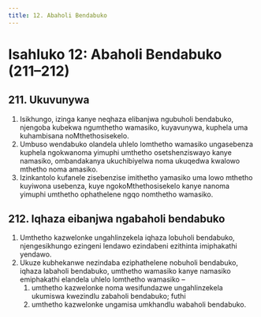 ```yaml
---
title: 12. Abaholi Bendabuko
---
```


# Isahluko 12: Abaholi Bendabuko (211–212)

## 211. Ukuvunywa

1.	Isikhungo, izinga kanye neqhaza elibanjwa ngubuholi bendabuko,
    njengoba kubekwa ngumthetho wamasiko, kuyavunywa, kuphela uma
    kuhambisana noMthethosisekelo.
2.	Umbuso wendabuko olandela uhlelo lomthetho wamasiko ungasebenza
    kuphela ngokwanoma yimuphi umthetho osetshenziswayo kanye namasiko,
    ombandakanya ukuchibiyelwa noma ukuqedwa kwalowo mthetho
    noma amasiko.
3.	Izinkantolo kufanele zisebenzise imithetho yamasiko uma lowo mthetho
    kuyiwona usebenza, kuye ngokoMthethosisekelo kanye nanoma yimuphi
    umthetho ophathelene ngqo nomthetho wamasiko.

## 212. Iqhaza eibanjwa ngabaholi bendabuko

1.	Umthetho kazwelonke ungahlinzekela iqhaza lobuholi bendabuko,
    njengesikhungo ezingeni lendawo ezindabeni ezithinta
    imiphakathi yendawo.
2.	Ukuze kubhekanwe nezindaba eziphathelene nobuholi bendabuko, iqhaza
    labaholi bendabuko, umthetho wamasiko kanye namasiko emiphakathi
    elandela uhlelo lomthetho wamasiko –
	1.	umthetho kazwelonke noma wesifundazwe ungahlinzekela ukumiswa kwezindlu zabaholi bendabuko; futhi
	1.	umthetho kazwelonke ungamisa umkhandlu wabaholi bendabuko.